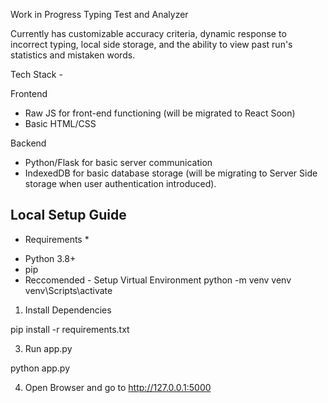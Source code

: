 Work in Progress Typing Test and Analyzer

Currently has customizable accuracy criteria, dynamic response to incorrect typing, local side storage, and the ability to view past run's statistics and mistaken words.

Tech Stack - 

Frontend
- Raw JS for front-end functioning (will be migrated to React Soon)
- Basic HTML/CSS

Backend
- Python/Flask for basic server communication
- IndexedDB for basic database storage (will be migrating to Server Side storage when user authentication introduced).

## Local Setup Guide

* Requirements *
 - Python 3.8+
 - pip
 - Reccomended - Setup Virtual Environment
    python -m venv venv
    venv\Scripts\activate

1. Install Dependencies

pip install -r requirements.txt

3. Run app.py

python app.py

4. Open Browser and go to http://127.0.0.1:5000

